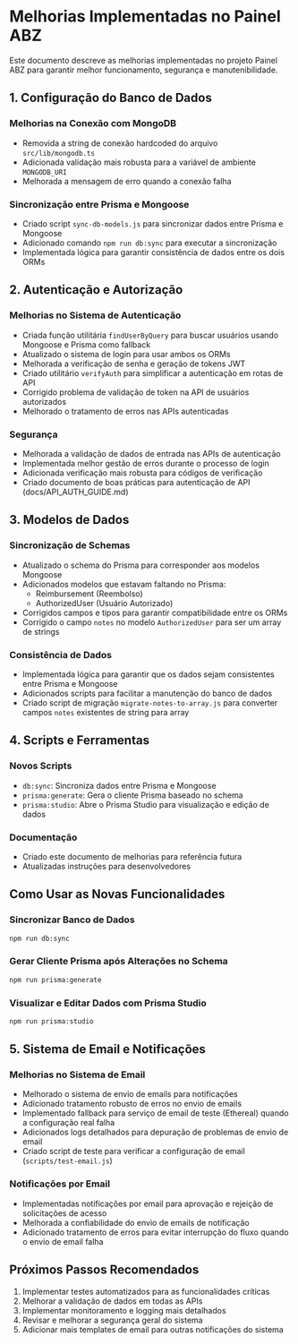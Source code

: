# Melhorias Implementadas no Painel ABZ

Este documento descreve as melhorias implementadas no projeto Painel ABZ para garantir melhor funcionamento, segurança e manutenibilidade.

## 1. Configuração do Banco de Dados

### Melhorias na Conexão com MongoDB
- Removida a string de conexão hardcoded do arquivo `src/lib/mongodb.ts`
- Adicionada validação mais robusta para a variável de ambiente `MONGODB_URI`
- Melhorada a mensagem de erro quando a conexão falha

### Sincronização entre Prisma e Mongoose
- Criado script `sync-db-models.js` para sincronizar dados entre Prisma e Mongoose
- Adicionado comando `npm run db:sync` para executar a sincronização
- Implementada lógica para garantir consistência de dados entre os dois ORMs

## 2. Autenticação e Autorização

### Melhorias no Sistema de Autenticação
- Criada função utilitária `findUserByQuery` para buscar usuários usando Mongoose e Prisma como fallback
- Atualizado o sistema de login para usar ambos os ORMs
- Melhorada a verificação de senha e geração de tokens JWT
- Criado utilitário `verifyAuth` para simplificar a autenticação em rotas de API
- Corrigido problema de validação de token na API de usuários autorizados
- Melhorado o tratamento de erros nas APIs autenticadas

### Segurança
- Melhorada a validação de dados de entrada nas APIs de autenticação
- Implementada melhor gestão de erros durante o processo de login
- Adicionada verificação mais robusta para códigos de verificação
- Criado documento de boas práticas para autenticação de API (docs/API_AUTH_GUIDE.md)

## 3. Modelos de Dados

### Sincronização de Schemas
- Atualizado o schema do Prisma para corresponder aos modelos Mongoose
- Adicionados modelos que estavam faltando no Prisma:
  - Reimbursement (Reembolso)
  - AuthorizedUser (Usuário Autorizado)
- Corrigidos campos e tipos para garantir compatibilidade entre os ORMs
- Corrigido o campo `notes` no modelo `AuthorizedUser` para ser um array de strings

### Consistência de Dados
- Implementada lógica para garantir que os dados sejam consistentes entre Prisma e Mongoose
- Adicionados scripts para facilitar a manutenção do banco de dados
- Criado script de migração `migrate-notes-to-array.js` para converter campos `notes` existentes de string para array

## 4. Scripts e Ferramentas

### Novos Scripts
- `db:sync`: Sincroniza dados entre Prisma e Mongoose
- `prisma:generate`: Gera o cliente Prisma baseado no schema
- `prisma:studio`: Abre o Prisma Studio para visualização e edição de dados

### Documentação
- Criado este documento de melhorias para referência futura
- Atualizadas instruções para desenvolvedores

## Como Usar as Novas Funcionalidades

### Sincronizar Banco de Dados
```bash
npm run db:sync
```

### Gerar Cliente Prisma após Alterações no Schema
```bash
npm run prisma:generate
```

### Visualizar e Editar Dados com Prisma Studio
```bash
npm run prisma:studio
```

## 5. Sistema de Email e Notificações

### Melhorias no Sistema de Email
- Melhorado o sistema de envio de emails para notificações
- Adicionado tratamento robusto de erros no envio de emails
- Implementado fallback para serviço de email de teste (Ethereal) quando a configuração real falha
- Adicionados logs detalhados para depuração de problemas de envio de email
- Criado script de teste para verificar a configuração de email (`scripts/test-email.js`)

### Notificações por Email
- Implementadas notificações por email para aprovação e rejeição de solicitações de acesso
- Melhorada a confiabilidade do envio de emails de notificação
- Adicionado tratamento de erros para evitar interrupção do fluxo quando o envio de email falha

## Próximos Passos Recomendados

1. Implementar testes automatizados para as funcionalidades críticas
2. Melhorar a validação de dados em todas as APIs
3. Implementar monitoramento e logging mais detalhados
4. Revisar e melhorar a segurança geral do sistema
5. Adicionar mais templates de email para outras notificações do sistema
